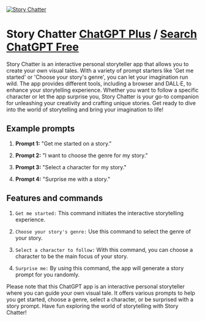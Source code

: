 
[![Story Chatter](https://files.oaiusercontent.com/file-jlk6RxBGUedfJtd0aJ6upQUr?se=2123-10-17T20%3A02%3A09Z&sp=r&sv=2021-08-06&sr=b&rscc=max-age%3D31536000%2C%20immutable&rscd=attachment%3B%20filename%3DChatGPT.png&sig=mnfU9KqOS3i8ndY6lvWDoo28oaTMw949GB6pJMBY4oY%3D)](https://chat.openai.com/g/g-tRJ9ZEFhg-story-chatter)

# Story Chatter [ChatGPT Plus](https://chat.openai.com/g/g-tRJ9ZEFhg-story-chatter) / [Search ChatGPT Free](https://gptcall.net/index.html#/?search=Story%20Chatter)

Story Chatter is an interactive personal storyteller app that allows you to create your own visual tales. With a variety of prompt starters like 'Get me started' or 'Choose your story's genre', you can let your imagination run wild. The app provides different tools, including a browser and DALL·E, to enhance your storytelling experience. Whether you want to follow a specific character or let the app surprise you, Story Chatter is your go-to companion for unleashing your creativity and crafting unique stories. Get ready to dive into the world of storytelling and bring your imagination to life!

## Example prompts

1. **Prompt 1:** "Get me started on a story."

2. **Prompt 2:** "I want to choose the genre for my story."

3. **Prompt 3:** "Select a character for my story."

4. **Prompt 4:** "Surprise me with a story."

## Features and commands

1. `Get me started:` This command initiates the interactive storytelling experience.

2. `Choose your story's genre:` Use this command to select the genre of your story.

3. `Select a character to follow:` With this command, you can choose a character to be the main focus of your story.

4. `Surprise me:` By using this command, the app will generate a story prompt for you randomly.

Please note that this ChatGPT app is an interactive personal storyteller where you can guide your own visual tale. It offers various prompts to help you get started, choose a genre, select a character, or be surprised with a story prompt. Have fun exploring the world of storytelling with Story Chatter!



